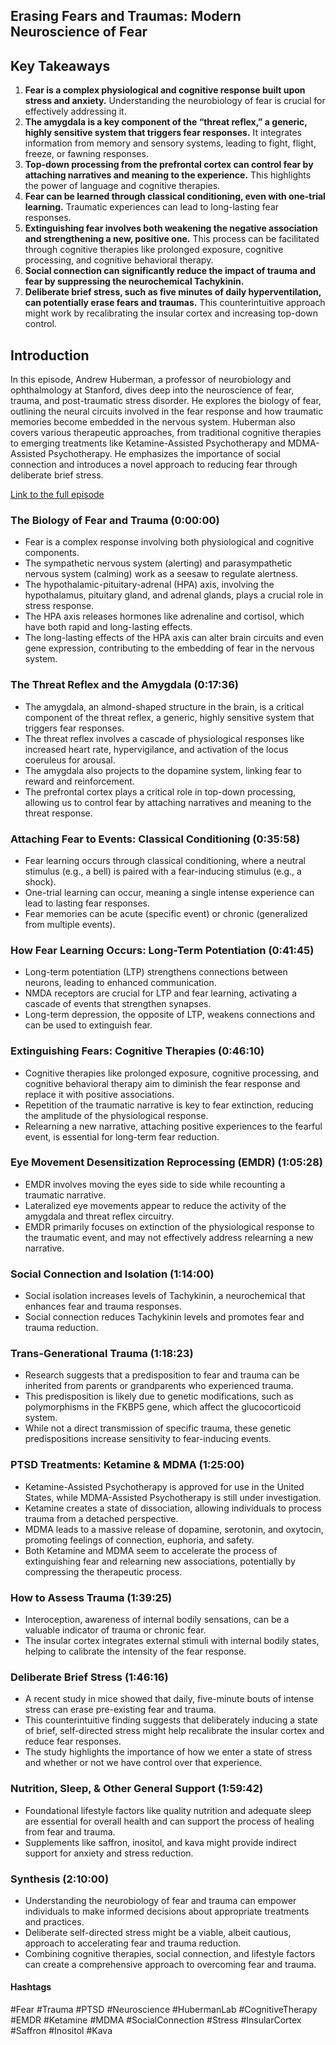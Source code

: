 ## Erasing Fears and Traumas: Modern Neuroscience of Fear 

## Key Takeaways

1. **Fear is a complex physiological and cognitive response built upon stress and anxiety.** Understanding the neurobiology of fear is crucial for effectively addressing it. 
2. **The amygdala is a key component of the “threat reflex,” a generic, highly sensitive system that triggers fear responses.** It integrates information from memory and sensory systems, leading to fight, flight, freeze, or fawning responses. 
3. **Top-down processing from the prefrontal cortex can control fear by attaching narratives and meaning to the experience.** This highlights the power of language and cognitive therapies.
4. **Fear can be learned through classical conditioning, even with one-trial learning.** Traumatic experiences can lead to long-lasting fear responses.
5. **Extinguishing fear involves both weakening the negative association and strengthening a new, positive one.** This process can be facilitated through cognitive therapies like prolonged exposure, cognitive processing, and cognitive behavioral therapy.
6. **Social connection can significantly reduce the impact of trauma and fear by suppressing the neurochemical Tachykinin.** 
7. **Deliberate brief stress, such as five minutes of daily hyperventilation, can potentially erase fears and traumas.** This counterintuitive approach might work by recalibrating the insular cortex and increasing top-down control.

## Introduction

In this episode, Andrew Huberman, a professor of neurobiology and ophthalmology at Stanford, dives deep into the neuroscience of fear, trauma, and post-traumatic stress disorder. He explores the biology of fear, outlining the neural circuits involved in the fear response and how traumatic memories become embedded in the nervous system. Huberman also covers various therapeutic approaches, from traditional cognitive therapies to emerging treatments like Ketamine-Assisted Psychotherapy and MDMA-Assisted Psychotherapy. He emphasizes the importance of social connection and introduces a novel approach to reducing fear through deliberate brief stress.

[Link to the full episode](https://www.youtube.com/watch?v=31wjVhCcI5Y)

### The Biology of Fear and Trauma (0:00:00)

- Fear is a complex response involving both physiological and cognitive components.
- The sympathetic nervous system (alerting) and parasympathetic nervous system (calming) work as a seesaw to regulate alertness.
- The hypothalamic-pituitary-adrenal (HPA) axis, involving the hypothalamus, pituitary gland, and adrenal glands, plays a crucial role in stress response.
- The HPA axis releases hormones like adrenaline and cortisol, which have both rapid and long-lasting effects.
- The long-lasting effects of the HPA axis can alter brain circuits and even gene expression, contributing to the embedding of fear in the nervous system.

### The Threat Reflex and the Amygdala (0:17:36)

- The amygdala, an almond-shaped structure in the brain, is a critical component of the threat reflex, a generic, highly sensitive system that triggers fear responses.
- The threat reflex involves a cascade of physiological responses like increased heart rate, hypervigilance, and activation of the locus coeruleus for arousal. 
- The amygdala also projects to the dopamine system, linking fear to reward and reinforcement.
- The prefrontal cortex plays a critical role in top-down processing, allowing us to control fear by attaching narratives and meaning to the threat response.

### Attaching Fear to Events: Classical Conditioning (0:35:58)

- Fear learning occurs through classical conditioning, where a neutral stimulus (e.g., a bell) is paired with a fear-inducing stimulus (e.g., a shock).
- One-trial learning can occur, meaning a single intense experience can lead to lasting fear responses.
- Fear memories can be acute (specific event) or chronic (generalized from multiple events).

### How Fear Learning Occurs: Long-Term Potentiation (0:41:45)

- Long-term potentiation (LTP) strengthens connections between neurons, leading to enhanced communication.
- NMDA receptors are crucial for LTP and fear learning, activating a cascade of events that strengthen synapses.
- Long-term depression, the opposite of LTP, weakens connections and can be used to extinguish fear.

### Extinguishing Fears:  Cognitive Therapies (0:46:10)

- Cognitive therapies like prolonged exposure, cognitive processing, and cognitive behavioral therapy aim to diminish the fear response and replace it with positive associations.
- Repetition of the traumatic narrative is key to fear extinction, reducing the amplitude of the physiological response.
- Relearning a new narrative, attaching positive experiences to the fearful event, is essential for long-term fear reduction.

### Eye Movement Desensitization Reprocessing (EMDR) (1:05:28)

- EMDR involves moving the eyes side to side while recounting a traumatic narrative.
- Lateralized eye movements appear to reduce the activity of the amygdala and threat reflex circuitry.
- EMDR primarily focuses on extinction of the physiological response to the traumatic event, and may not effectively address relearning a new narrative.

### Social Connection and Isolation (1:14:00)

- Social isolation increases levels of Tachykinin, a neurochemical that enhances fear and trauma responses.
- Social connection reduces Tachykinin levels and promotes fear and trauma reduction.

### Trans-Generational Trauma (1:18:23)

- Research suggests that a predisposition to fear and trauma can be inherited from parents or grandparents who experienced trauma.
- This predisposition is likely due to genetic modifications, such as polymorphisms in the FKBP5 gene, which affect the glucocorticoid system.
- While not a direct transmission of specific trauma, these genetic predispositions increase sensitivity to fear-inducing events.

### PTSD Treatments: Ketamine & MDMA (1:25:00)

- Ketamine-Assisted Psychotherapy is approved for use in the United States, while MDMA-Assisted Psychotherapy is still under investigation.
- Ketamine creates a state of dissociation, allowing individuals to process trauma from a detached perspective.
- MDMA leads to a massive release of dopamine, serotonin, and oxytocin, promoting feelings of connection, euphoria, and safety.
- Both Ketamine and MDMA seem to accelerate the process of extinguishing fear and relearning new associations, potentially by compressing the therapeutic process.

### How to Assess Trauma (1:39:25)

- Interoception, awareness of internal bodily sensations, can be a valuable indicator of trauma or chronic fear.
- The insular cortex integrates external stimuli with internal bodily states, helping to calibrate the intensity of the fear response.

### Deliberate Brief Stress (1:46:16)

-  A recent study in mice showed that daily, five-minute bouts of intense stress can erase pre-existing fear and trauma.
- This counterintuitive finding suggests that deliberately inducing a state of brief, self-directed stress might help recalibrate the insular cortex and reduce fear responses.
- The study highlights the importance of how we enter a state of stress and whether or not we have control over that experience.

### Nutrition, Sleep, & Other General Support (1:59:42)

- Foundational lifestyle factors like quality nutrition and adequate sleep are essential for overall health and can support the process of healing from fear and trauma.
- Supplements like saffron, inositol, and kava might provide indirect support for anxiety and stress reduction.

### Synthesis (2:10:00)

- Understanding the neurobiology of fear and trauma can empower individuals to make informed decisions about appropriate treatments and practices.
- Deliberate self-directed stress might be a viable, albeit cautious, approach to accelerating fear and trauma reduction. 
- Combining cognitive therapies, social connection, and lifestyle factors can create a comprehensive approach to overcoming fear and trauma.

#### Hashtags

#Fear #Trauma #PTSD #Neuroscience #HubermanLab #CognitiveTherapy #EMDR #Ketamine #MDMA #SocialConnection #Stress #InsularCortex #Saffron #Inositol #Kava 
